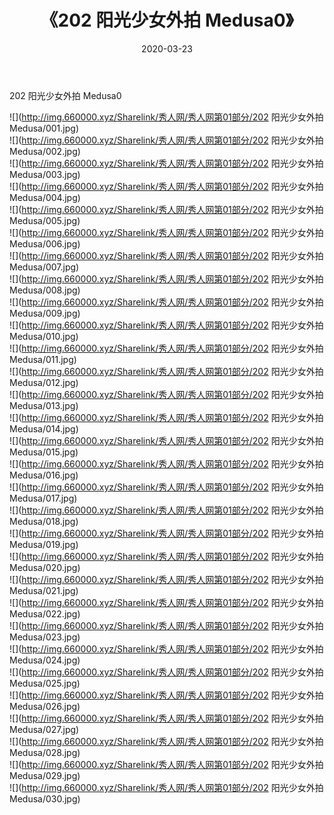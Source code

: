 ﻿---
layout: post
title:  《202 阳光少女外拍 Medusa0》
date:   2020-03-23
img: http://img.660000.xyz/Sharelink/秀人网/秀人网第01部分/202 阳光少女外拍 Medusa0/000.jpg
categories: [美女, 清纯, 唯美]
---

202 阳光少女外拍 Medusa0

  ![](http://img.660000.xyz/Sharelink/秀人网/秀人网第01部分/202 阳光少女外拍 Medusa/001.jpg) <br> ![](http://img.660000.xyz/Sharelink/秀人网/秀人网第01部分/202 阳光少女外拍 Medusa/002.jpg) <br> ![](http://img.660000.xyz/Sharelink/秀人网/秀人网第01部分/202 阳光少女外拍 Medusa/003.jpg) <br> ![](http://img.660000.xyz/Sharelink/秀人网/秀人网第01部分/202 阳光少女外拍 Medusa/004.jpg) <br> ![](http://img.660000.xyz/Sharelink/秀人网/秀人网第01部分/202 阳光少女外拍 Medusa/005.jpg) <br> ![](http://img.660000.xyz/Sharelink/秀人网/秀人网第01部分/202 阳光少女外拍 Medusa/006.jpg) <br> ![](http://img.660000.xyz/Sharelink/秀人网/秀人网第01部分/202 阳光少女外拍 Medusa/007.jpg) <br> ![](http://img.660000.xyz/Sharelink/秀人网/秀人网第01部分/202 阳光少女外拍 Medusa/008.jpg) <br> ![](http://img.660000.xyz/Sharelink/秀人网/秀人网第01部分/202 阳光少女外拍 Medusa/009.jpg) <br> ![](http://img.660000.xyz/Sharelink/秀人网/秀人网第01部分/202 阳光少女外拍 Medusa/010.jpg) <br> ![](http://img.660000.xyz/Sharelink/秀人网/秀人网第01部分/202 阳光少女外拍 Medusa/011.jpg) <br> ![](http://img.660000.xyz/Sharelink/秀人网/秀人网第01部分/202 阳光少女外拍 Medusa/012.jpg) <br> ![](http://img.660000.xyz/Sharelink/秀人网/秀人网第01部分/202 阳光少女外拍 Medusa/013.jpg) <br> ![](http://img.660000.xyz/Sharelink/秀人网/秀人网第01部分/202 阳光少女外拍 Medusa/014.jpg) <br> ![](http://img.660000.xyz/Sharelink/秀人网/秀人网第01部分/202 阳光少女外拍 Medusa/015.jpg) <br> ![](http://img.660000.xyz/Sharelink/秀人网/秀人网第01部分/202 阳光少女外拍 Medusa/016.jpg) <br> ![](http://img.660000.xyz/Sharelink/秀人网/秀人网第01部分/202 阳光少女外拍 Medusa/017.jpg) <br> ![](http://img.660000.xyz/Sharelink/秀人网/秀人网第01部分/202 阳光少女外拍 Medusa/018.jpg) <br> ![](http://img.660000.xyz/Sharelink/秀人网/秀人网第01部分/202 阳光少女外拍 Medusa/019.jpg) <br> ![](http://img.660000.xyz/Sharelink/秀人网/秀人网第01部分/202 阳光少女外拍 Medusa/020.jpg) <br> ![](http://img.660000.xyz/Sharelink/秀人网/秀人网第01部分/202 阳光少女外拍 Medusa/021.jpg) <br> ![](http://img.660000.xyz/Sharelink/秀人网/秀人网第01部分/202 阳光少女外拍 Medusa/022.jpg) <br> ![](http://img.660000.xyz/Sharelink/秀人网/秀人网第01部分/202 阳光少女外拍 Medusa/023.jpg) <br> ![](http://img.660000.xyz/Sharelink/秀人网/秀人网第01部分/202 阳光少女外拍 Medusa/024.jpg) <br> ![](http://img.660000.xyz/Sharelink/秀人网/秀人网第01部分/202 阳光少女外拍 Medusa/025.jpg) <br> ![](http://img.660000.xyz/Sharelink/秀人网/秀人网第01部分/202 阳光少女外拍 Medusa/026.jpg) <br> ![](http://img.660000.xyz/Sharelink/秀人网/秀人网第01部分/202 阳光少女外拍 Medusa/027.jpg) <br> ![](http://img.660000.xyz/Sharelink/秀人网/秀人网第01部分/202 阳光少女外拍 Medusa/028.jpg) <br> ![](http://img.660000.xyz/Sharelink/秀人网/秀人网第01部分/202 阳光少女外拍 Medusa/029.jpg) <br> ![](http://img.660000.xyz/Sharelink/秀人网/秀人网第01部分/202 阳光少女外拍 Medusa/030.jpg) <br>